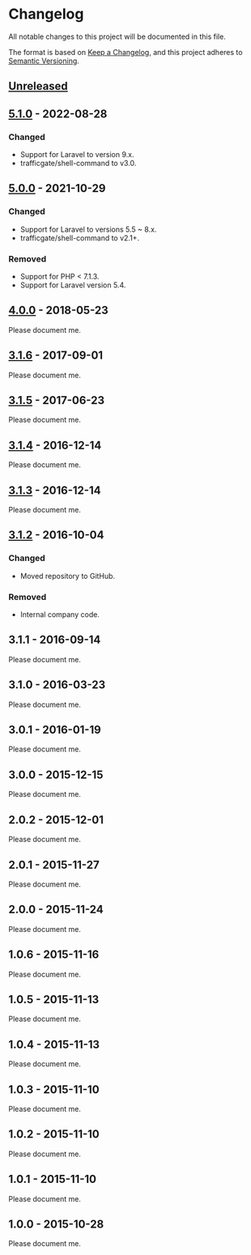 # Changelog
All notable changes to this project will be documented in this file.

The format is based on [Keep a Changelog](https://keepachangelog.com/en/1.0.0/),
and this project adheres to [Semantic Versioning](https://semver.org/spec/v2.0.0.html).

## [Unreleased]

## [5.1.0] - 2022-08-28

### Changed
- Support for Laravel to version 9.x.
- trafficgate/shell-command to v3.0.

## [5.0.0] - 2021-10-29

### Changed
- Support for Laravel to versions 5.5 ~ 8.x.
- trafficgate/shell-command to v2.1+.

### Removed
- Support for PHP < 7.1.3.
- Support for Laravel version 5.4.

## [4.0.0] - 2018-05-23

Please document me.

## [3.1.6] - 2017-09-01

Please document me.

## [3.1.5] - 2017-06-23

Please document me.

## [3.1.4] - 2016-12-14

Please document me.

## [3.1.3] - 2016-12-14

Please document me.

## [3.1.2] - 2016-10-04

### Changed
- Moved repository to GitHub.

### Removed
- Internal company code.

## 3.1.1 - 2016-09-14

Please document me.

## 3.1.0 - 2016-03-23

Please document me.

## 3.0.1 - 2016-01-19

Please document me.

## 3.0.0 - 2015-12-15

Please document me.

## 2.0.2 - 2015-12-01

Please document me.

## 2.0.1 - 2015-11-27

Please document me.

## 2.0.0 - 2015-11-24

Please document me.

## 1.0.6 - 2015-11-16

Please document me.

## 1.0.5 - 2015-11-13

Please document me.

## 1.0.4 - 2015-11-13

Please document me.

## 1.0.3 - 2015-11-10

Please document me.

## 1.0.2 - 2015-11-10

Please document me.

## 1.0.1 - 2015-11-10

Please document me.

## 1.0.0 - 2015-10-28

Please document me.

[Unreleased]: https://github.com/trafficgate/transferer/compare/v5.1.0...HEAD
[5.1.0]: https://github.com/trafficgate/transferer/compare/v5.0.0...v5.1.0
[5.0.0]: https://github.com/trafficgate/transferer/compare/v4.0.0...v5.0.0
[4.0.0]: https://github.com/trafficgate/transferer/compare/v3.1.6...v4.0.0
[3.1.6]: https://github.com/trafficgate/transferer/compare/v3.1.5...v3.1.6
[3.1.5]: https://github.com/trafficgate/transferer/compare/v3.1.4...v3.1.5
[3.1.4]: https://github.com/trafficgate/transferer/compare/v3.1.3...v3.1.4
[3.1.3]: https://github.com/trafficgate/transferer/compare/v3.1.2...v3.1.3
[3.1.2]: https://github.com/trafficgate/transferer/releases/tag/v3.1.2

